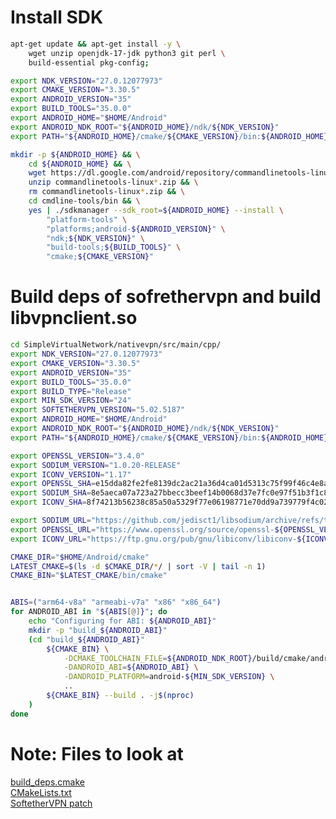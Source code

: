 # Install SDK
```bash
apt-get update && apt-get install -y \
    wget unzip openjdk-17-jdk python3 git perl \
    build-essential pkg-config;

export NDK_VERSION="27.0.12077973"
export CMAKE_VERSION="3.30.5"
export ANDROID_VERSION="35"
export BUILD_TOOLS="35.0.0"
export ANDROID_HOME="$HOME/Android"
export ANDROID_NDK_ROOT="${ANDROID_HOME}/ndk/${NDK_VERSION}"
export PATH="${ANDROID_HOME}/cmake/${CMAKE_VERSION}/bin:${ANDROID_HOME}/cmdline-tools/bin:${PATH}"

mkdir -p ${ANDROID_HOME} && \
    cd ${ANDROID_HOME} && \
    wget https://dl.google.com/android/repository/commandlinetools-linux-11076708_latest.zip && \
    unzip commandlinetools-linux*.zip && \
    rm commandlinetools-linux*.zip && \
    cd cmdline-tools/bin && \
    yes | ./sdkmanager --sdk_root=${ANDROID_HOME} --install \
        "platform-tools" \
        "platforms;android-${ANDROID_VERSION}" \
        "ndk;${NDK_VERSION}" \
        "build-tools;${BUILD_TOOLS}" \
        "cmake;${CMAKE_VERSION}"
```
# Build deps of sofrethervpn and build libvpnclient.so
```bash
cd SimpleVirtualNetwork/nativevpn/src/main/cpp/
export NDK_VERSION="27.0.12077973"
export CMAKE_VERSION="3.30.5"
export ANDROID_VERSION="35"
export BUILD_TOOLS="35.0.0"
export BUILD_TYPE="Release"
export MIN_SDK_VERSION="24"
export SOFTETHERVPN_VERSION="5.02.5187"
export ANDROID_HOME="$HOME/Android"
export ANDROID_NDK_ROOT="${ANDROID_HOME}/ndk/${NDK_VERSION}"
export PATH="${ANDROID_HOME}/cmake/${CMAKE_VERSION}/bin:${ANDROID_HOME}/cmdline-tools/bin:${PATH}"

export OPENSSL_VERSION="3.4.0"
export SODIUM_VERSION="1.0.20-RELEASE"
export ICONV_VERSION="1.17"
export OPENSSL_SHA=e15dda82fe2fe8139dc2ac21a36d4ca01d5313c75f99f46c4e8a27709b7294bf
export SODIUM_SHA=8e5aeca07a723a27bbecc3beef14b0068d37e7fc0e97f51b3f1c82d2a58005c1
export ICONV_SHA=8f74213b56238c85a50a5329f77e06198771e70dd9a739779f4c02f65d971313

export SODIUM_URL="https://github.com/jedisct1/libsodium/archive/refs/tags/${SODIUM_VERSION}.tar.gz"
export OPENSSL_URL="https://www.openssl.org/source/openssl-${OPENSSL_VERSION}.tar.gz"
export ICONV_URL="https://ftp.gnu.org/pub/gnu/libiconv/libiconv-${ICONV_VERSION}.tar.gz"

CMAKE_DIR="$HOME/Android/cmake"
LATEST_CMAKE=$(ls -d $CMAKE_DIR/*/ | sort -V | tail -n 1)
CMAKE_BIN="$LATEST_CMAKE/bin/cmake"


ABIS=("arm64-v8a" "armeabi-v7a" "x86" "x86_64")
for ANDROID_ABI in "${ABIS[@]}"; do
    echo "Configuring for ABI: ${ANDROID_ABI}"
    mkdir -p "build_${ANDROID_ABI}"
    (cd "build_${ANDROID_ABI}"
        ${CMAKE_BIN} \
            -DCMAKE_TOOLCHAIN_FILE=${ANDROID_NDK_ROOT}/build/cmake/android.toolchain.cmake \
            -DANDROID_ABI=${ANDROID_ABI} \
            -DANDROID_PLATFORM=android-${MIN_SDK_VERSION} \
            ..
        ${CMAKE_BIN} --build . -j$(nproc)
    )
done
```

# Note: Files to look at
[build_deps.cmake](https://github.com/antnn/SimpleVirtualNetwork/blob/main/nativevpn/src/main/cpp/deps/build_deps.cmake#L129) <br>
[CMakeLists.txt](https://github.com/antnn/SimpleVirtualNetwork/blob/main/nativevpn/src/main/cpp/deps/CMakeLists.txt#L35) <br>
[SoftetherVPN patch](https://github.com/antnn/SimpleVirtualNetwork/blob/main/nativevpn/src/main/cpp/deps/softethervpn.patch) 

